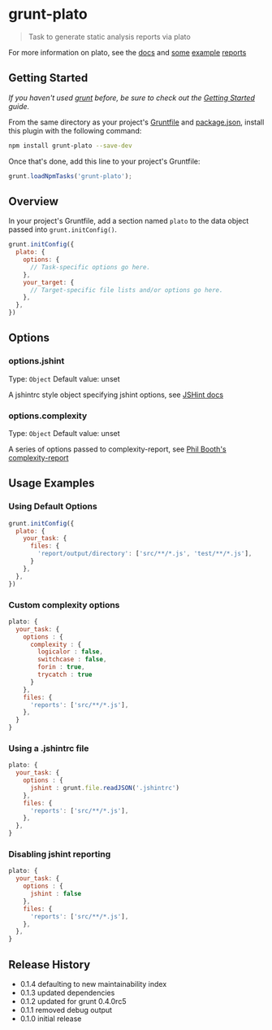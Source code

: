 # grunt-plato

> Task to generate static analysis reports via plato

For more information on plato, see the [docs](https://github.com/jsoverson/plato) and [some](http://jsoverson.github.com/plato/examples/marionette/) [example](http://jsoverson.github.com/plato/examples/jquery/) [reports](http://jsoverson.github.com/plato/examples/grunt/)

## Getting Started
_If you haven't used [grunt][] before, be sure to check out the [Getting Started][] guide._

From the same directory as your project's [Gruntfile][Getting Started] and [package.json][], install this plugin with the following command:

```bash
npm install grunt-plato --save-dev
```

Once that's done, add this line to your project's Gruntfile:

```js
grunt.loadNpmTasks('grunt-plato');
```

[grunt]: http://gruntjs.com/
[Getting Started]: https://github.com/gruntjs/grunt/blob/devel/docs/getting_started.md
[package.json]: https://npmjs.org/doc/json.html

## Overview
In your project's Gruntfile, add a section named `plato` to the data object passed into `grunt.initConfig()`.

```js
grunt.initConfig({
  plato: {
    options: {
      // Task-specific options go here.
    },
    your_target: {
      // Target-specific file lists and/or options go here.
    },
  },
})
```

## Options

### options.jshint
Type: `Object`
Default value: unset

A jshintrc style object specifying jshint options, see [JSHint docs](http://www.jshint.com/docs/)

### options.complexity
Type: `Object`
Default value: unset

A series of options passed to complexity-report, see [Phil Booth's complexity-report](https://github.com/philbooth/complexityReport.js)

## Usage Examples

### Using Default Options

```js
grunt.initConfig({
  plato: {
    your_task: {
      files: {
        'report/output/directory': ['src/**/*.js', 'test/**/*.js'],
      }
    },
  },
})
```

### Custom complexity options

```js
plato: {
  your_task: {
    options : {
      complexity : {
        logicalor : false,
        switchcase : false,
        forin : true,
        trycatch : true
      }
    },
    files: {
      'reports': ['src/**/*.js'],
    },
  }
}
```

### Using a .jshintrc file

```js
plato: {
  your_task: {
    options : {
      jshint : grunt.file.readJSON('.jshintrc')
    },
    files: {
      'reports': ['src/**/*.js'],
    },
  },
}
```

### Disabling jshint reporting

```js
plato: {
  your_task: {
    options : {
      jshint : false
    },
    files: {
      'reports': ['src/**/*.js'],
    },
  },
}
```

## Release History

 - 0.1.4 defaulting to new maintainability index
 - 0.1.3 updated dependencies
 - 0.1.2 updated for grunt 0.4.0rc5
 - 0.1.1 removed debug output
 - 0.1.0 initial release
